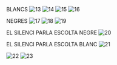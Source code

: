 
BLANCS
![13](https://github.com/user-attachments/assets/4c0dc758-1c51-4327-a170-7067e6b8ad1c)
![14](https://github.com/user-attachments/assets/ae0df648-3034-43b9-837c-cbb478d78c7b)
![15](https://github.com/user-attachments/assets/3728e362-19fe-43c6-a966-b56c07660839)
![16](https://github.com/user-attachments/assets/227b3993-4c9b-43bb-abab-ab2e250a23e3)

NEGRES
![17](https://github.com/user-attachments/assets/f8297662-2a09-4802-bd8e-b5c2b6d12c74)
![18](https://github.com/user-attachments/assets/c0bc9f43-cce7-4101-aa54-35098bda61d3)
![19](https://github.com/user-attachments/assets/8e5a566d-b1b6-45e7-b155-8c28985d3860)

EL SILENCI PARLA ESCOLTA NEGRE
![20](https://github.com/user-attachments/assets/a09d3264-a259-45cd-bfd9-ba6231e1ddc8)

EL SILENCI PARLA ESCOLTA BLANC
![21](https://github.com/user-attachments/assets/7d861918-a7a4-4a5f-89c8-3af3740d6a9f)


![22](https://github.com/user-attachments/assets/429393ac-7933-4ece-a944-51079a867082)
![23](https://github.com/user-attachments/assets/6113b49c-e1ce-4264-9b6e-92597902ce6e)

